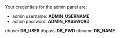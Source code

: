 Your credentials for the admin panel are:

- admin username: __ADMIN_USERNAME__
- admin password: __ADMIN_PASSWORD__

dbuser __DB_USER__
dbpass __DB_PWD__
dbname __DB_NAME__
